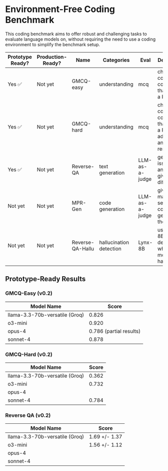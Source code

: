 # Environment-Free Coding Benchmark

This coding benchmark aims to offer robust and challenging tasks to evaluate
language models on, without requiring the need to use a coding environment to
simplify the benchmark setup.

| Prototype Ready? | Production-Ready? | Name | Categories | Eval | Description |
| --- | --- | --- | --- | --- | --- |
| Yes ✅| Not yet | GMCQ-easy | understanding | mcq | choose the correct code diff that closes a PR |
| Yes ✅| Not yet | GMCQ-hard | understanding | mcq | choose the correct code diff that closes a PR, with additions and removals |
| Yes ✅| Not yet| Reverse-QA | text generation | LLM-as-a-judge | generate an issue title and body given code diff |
| Not yet | Not yet | MPR-Gen | code generation | LLM-as-a-judge | given a maksed section of a code diff, generate the code |
| Not yet | Not yet | Reverse-QA-Hallu | hallucination detection | Lynx-8B | uses Lynx-8B to determine whether the model hallucinated |

## Prototype-Ready Results

### GMCQ-Easy (v0.2)

| Model Name | Score |
| --- | --- |
| llama-3.3-70b-versatile (Groq) | 0.826 |
| o3-mini |  0.920 |
| opus-4 | 0.786 (partial results) |
| sonnet-4| 0.878 | 

### GMCQ-Hard (v0.2)

| Model Name | Score |
| --- | --- |
| llama-3.3-70b-versatile (Groq) | 0.362 |
| o3-mini | 0.732 |
| opus-4 |  |
| sonnet-4| 0.784 | 

### Reverse QA (v0.2)

| Model Name | Score |
| --- | --- |
| llama-3.3-70b-versatile (Groq) | 1.69 +/- 1.37 |
| o3-mini | 1.56 +/- 1.12  |
| opus-4 |  |
| sonnet-4|  | 
